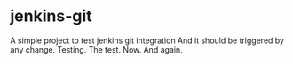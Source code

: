# jenkins-git

A simple project to test jenkins git integration
And it should be triggered by any change.
Testing. The test. Now. And again.
